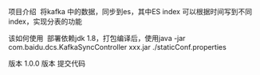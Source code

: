 项目介绍
  将kafka 中的数据，同步到es，其中ES index 可以根据时间写到不同index，实现分表的功能

该如何使用
  部署依赖jdk 1.8，打包编译后，使用java -jar com.baidu.dcs.KafkaSyncController   xxx.jar ./staticConf.properties

版本
  1.0.0 版本 提交代码
